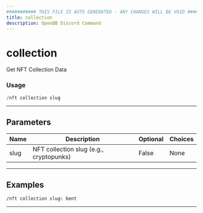 ```yaml
---
########### THIS FILE IS AUTO GENERATED - ANY CHANGES WILL BE VOID ###########
title: collection
description: OpenBB Discord Command
---
```


# collection

Get NFT Collection Data

### Usage

```python wordwrap
/nft collection slug
```

---

## Parameters

| Name | Description | Optional | Choices |
| ---- | ----------- | -------- | ------- |
| slug | NFT collection slug (e.g., cryptopunks) | False | None |


---

## Examples

```
/nft collection slug: bent
```

---
